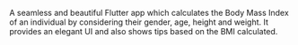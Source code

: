A seamless and beautiful Flutter app which calculates the Body Mass Index of an individual by considering their gender, age, 
height and weight. It provides an elegant UI and also shows tips based on the BMI calculated.
